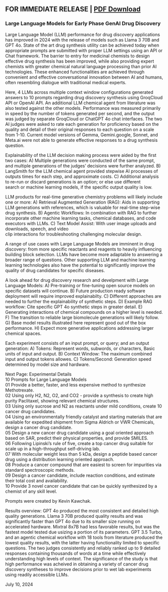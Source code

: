## FOR IMMEDIATE RELEASE | [PDF Download](https://drive.google.com/file/d/14Rl9lQuEmRtJfhuWaRo8ezH6dMDNpfdN/view?usp=sharing)


### Large Language Models for Early Phase GenAI Drug Discovery

Large Language Model (LLM) performance for drug discovery applications has improved in 2024 with the release of models such as Llama 3 70B and GPT 4o. State of the art drug synthesis utility can be achieved today when appropriate prompts are submitted with proper LLM settings using an API or Chat framework. The barrier to entry for medicinal chemists to design effective drug synthesis has been improved, while also providing expert chemists with greater chemical natural language processing than prior AI technologies. These enhanced functionalities are achieved through convenient and effective conversational innovation between AI and humans, often resembling dialogue with traditional medical experts.

Here, 4 LLMs across multiple context window configurations generated answers to 10 prompts regarding drug discovery synthesis using GroqCloud API or OpenAI API. An additional LLM chemical agent from literature was also tested against the other models. Performance was measured primarily in speed by the number of tokens generated per second, and the output was judged by separate GroqCloud or ChatGPT 4o chat interfaces. The two AI judges were asked to rate each generation for proficiency based on the quality and detail of their original responses to each question on a scale from 1-10. Current model versions of Gemma, Gemini.google, Sonnet, and Meta.ai were not able to generate effective responses to a drug synthesis question.

Explainability of the LLM decision making process were aided by the first two cases: 
A) Multiple generations were conducted of the same prompt, and multiple 
    generations of the judges’ decisions were further analyzed. 
B) LangSmith for the LLM chemical agent provided stepwise AI processes of outputs
    times for each step, and approximate costs. 
C) Additional analysis to re-run or discard generations is an option; or else use different  
    search or machine learning models, if the specific output quality is low.

LLM products for real-time generative chemistry problems will likely include one or more:
           A) Retrieval Augmented Generation (RAG): Aids in supporting LLM generations with 
     references, which is valuable for real-time step-wise drug synthesis. 
B) Agentic Workflows: In combination with RAG to further incorporate other machine
     learning tasks, chemical databases, and code executors with LLMs. 
C) Text Model Assist: With user image uploads and downloads, speech, and video  
     clip interactions for troubleshooting challenging molecular design. 

A range of use cases with Large Language Models are imminent in drug discovery: from more specific reactants and reagents to heavily influencing building block selection. LLMs have become more adaptable to answering a broader range of questions. Other supporting LLM and machine learning learning technologies also have the potential to significantly improve the quality of drug candidates for specific diseases. 

A look ahead for drug discovery research and develpment with Large Language Models:
A) Pre-training or fine-tuning open source models on specific datasets will continue. 
B) Future production ready software deployment will require improved explainabilty. 
C) Different approaches are needed to further the explainability of synthetic steps. 
D) Example RAG workflow: Cite specific GPT 4o synthetic steps in greater detail. 
E) Generating interactions of chemical compounds on a higher level is needed. 
F) The transition to reliable large biomolecule generations will likely follow. 
G) Base model results illustrated here represent good out of the box performance.
H) Expect more generative applications addressing larger chemical spaces. 

Each experiment consists of an input prompt, or query; and an output generation: 
A) Tokens: Represent words, subwords, or characters, Basic units of input and output. 
B) Context Window: The maximum combined input and output tokens allowes.
C) Tokens/Second: Generation speed determined by model size and hardware.

Next Page: Experimental Details <br>
10 Prompts for Large Language Models <br>
01 Provide a better, faster, and less expensive method to synthesize Methotrexate.<br>
02 Using only H2, N2, O2, and CO2 - provide a synthesis to create high purity Paclitaxel, showing relevant chemical structures. <br>
03 Using only sucrose and N2 as reactants under mild conditions, create 10 cancer drug candidates. <br>
04 Using an environmentally friendly catalyst and starting materials that are available for expedited shipment from Sigma Aldrich or VWR Chemicals, design a cancer drug candidate. <br>
05 Design a new cancer drug candidate using a goal oriented approach based on SAR, predict their physical properties, and provide SMILES. <br>
06 Following Lipinski’s rule of five, create a top cancer drug suitable for scale up in a high-throughput self-driving lab. <br>
07 With molecular weight less than 5 kDa, design a peptide based cancer drug using a distribution learning oriented approach. <br>
08 Produce a cancer compound that are easiest to screen for impurities via standard spectroscopic methods. <br>
09 Design a cancer candidate, include reaction conditions, and estimate their total cost and availability. <br>
10 Provide 3 novel cancer candidate that can be quickly synthesized by a chemist of any skill level. <br>

Prompts were created by Kevin Kawchak. 



Results overview:
GPT 4o produced the most consistent and detailed high quality generations. Llama 3 70B produced quality results and was significantly faster than GPT 4o due to its smaller size running on accelerated hardware. Mixtral 8x7B had less favorable results, but was the fastest model tested due usizing a portion of its parameters. GPT 3.5 Turbo, and an agentic chemical workflow with 18 tools from literature produced the lowest quality results, with the latter having functionality limited to specific questions. The two judges consistently and reliably ranked up to 9 detailed responses containing thousands of words at a time while effectively understanding high levels of context. The significance of the study is that high performance was acheived in obtaining a variety of cancer drug discovery syntheses to improve decisions prior to wet lab experiments using readily accessible LLMs. 

July 10, 2024
